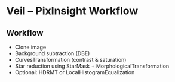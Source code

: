 # Veil – PixInsight Workflow

## Workflow
- Clone image
- Background subtraction (DBE)
- CurvesTransformation (contrast & saturation)
- Star reduction using StarMask + MorphologicalTransformation
- Optional: HDRMT or LocalHistogramEqualization
